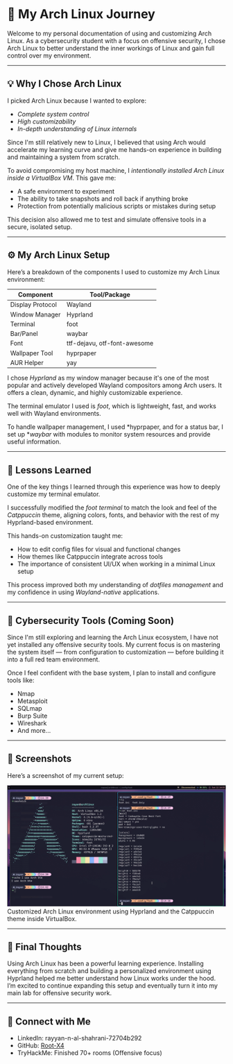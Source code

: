 # 🐧 My Arch Linux Journey

Welcome to my personal documentation of using and customizing Arch Linux. As a cybersecurity student with a focus on offensive security, I chose Arch Linux to better understand the inner workings of Linux and gain full control over my environment.

---

## 💡 Why I Chose Arch Linux

I picked Arch Linux because I wanted to explore:

- *Complete system control*
- *High customizability*
- *In-depth understanding of Linux internals*

Since I'm still relatively new to Linux, I believed that using Arch would accelerate my learning curve and give me hands-on experience in building and maintaining a system from scratch.

To avoid compromising my host machine, I *intentionally installed Arch Linux inside a VirtualBox VM*. This gave me:
- A safe environment to experiment
- The ability to take snapshots and roll back if anything broke
- Protection from potentially malicious scripts or mistakes during setup

This decision also allowed me to test and simulate offensive tools in a secure, isolated setup.

---

## ⚙ My Arch Linux Setup

Here’s a breakdown of the components I used to customize my Arch Linux environment:

| Component         | Tool/Package          |
|------------------|-----------------------|
| Display Protocol | Wayland               |
| Window Manager   | Hyprland              |
| Terminal         | foot                  |
| Bar/Panel        | waybar                |
| Font             | ttf-dejavu, otf-font-awesome |
| Wallpaper Tool   | hyprpaper             |
| AUR Helper       | yay                   |

I chose *Hyprland* as my window manager because it's one of the most popular and actively developed Wayland compositors among Arch users. It offers a clean, dynamic, and highly customizable experience.

The terminal emulator I used is *foot*, which is lightweight, fast, and works well with Wayland environments.

To handle wallpaper management, I used *hyprpaper, and for a status bar, I set up **waybar* with modules to monitor system resources and provide useful information.

---

## 🧠 Lessons Learned

One of the key things I learned through this experience was how to deeply customize my terminal emulator.

I successfully modified the *foot terminal* to match the look and feel of the *Catppuccin* theme, aligning colors, fonts, and behavior with the rest of my Hyprland-based environment.

This hands-on customization taught me:
- How to edit config files for visual and functional changes
- How themes like Catppuccin integrate across tools
- The importance of consistent UI/UX when working in a minimal Linux setup

This process improved both my understanding of *dotfiles management* and my confidence in using *Wayland-native* applications.

---

## 🔐 Cybersecurity Tools (Coming Soon)

Since I'm still exploring and learning the Arch Linux ecosystem, I have not yet installed any offensive security tools. My current focus is on mastering the system itself — from configuration to customization — before building it into a full red team environment.

Once I feel confident with the base system, I plan to install and configure tools like:
- Nmap
- Metasploit
- SQLmap
- Burp Suite
- Wireshark
- And more...

---

## 📸 Screenshots

Here’s a screenshot of my current setup:

![Hyprland + foot + Catppuccin](./screenshots/arch-linux-setup.jpg)  
Customized Arch Linux environment using Hyprland and the Catppuccin theme inside VirtualBox.

---

## 💬 Final Thoughts

Using Arch Linux has been a powerful learning experience. Installing everything from scratch and building a personalized environment using Hyprland helped me better understand how Linux works under the hood. I’m excited to continue expanding this setup and eventually turn it into my main lab for offensive security work.

---

## 🔗 Connect with Me

- LinkedIn: rayyan-n-al-shahrani-72704b292  
- GitHub: [Root-X4](https://github.com/Root-X4)  
- TryHackMe: Finished 70+ rooms (Offensive focus)
